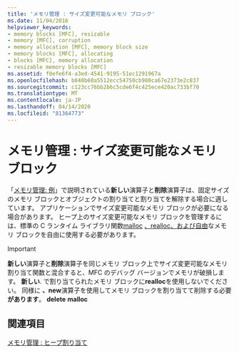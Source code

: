 ```yaml
---
title: 'メモリ管理 : サイズ変更可能なメモリ ブロック'
ms.date: 11/04/2016
helpviewer_keywords:
- memory blocks [MFC], resizable
- memory [MFC], corruption
- memory allocation [MFC], memory block size
- memory blocks [MFC], allocating
- blocks [MFC], memory allocation
- resizable memory blocks [MFC]
ms.assetid: f0efe6f4-a3ed-4541-9195-51ec1291967a
ms.openlocfilehash: b048b60a5512ecc54750cb980ca67e2373e2c837
ms.sourcegitcommit: c123cc76bb2b6c5cde6f4c425ece420ac733bf70
ms.translationtype: MT
ms.contentlocale: ja-JP
ms.lasthandoff: 04/14/2020
ms.locfileid: "81364773"
---
```

# <a name="memory-management-resizable-memory-blocks"></a>メモリ管理 : サイズ変更可能なメモリ ブロック

「[メモリ管理: 例](../mfc/memory-management-examples.md)」で説明されている**新しい**演算子と**削除**演算子は、固定サイズのメモリ ブロックとオブジェクトの割り当てと割り当てを解除する場合に適しています。 アプリケーションでサイズ変更可能なメモリ ブロックが必要になる場合があります。 ヒープ上のサイズ変更可能なメモリ ブロックを管理するには、標準の C ランタイム ライブラリ関数[malloc](../c-runtime-library/reference/malloc.md) [、realloc、](../c-runtime-library/reference/realloc.md)[および自由](../c-runtime-library/reference/free.md)なメモリ ブロックを自由に使用する必要があります。

> [!IMPORTANT]
> **新しい**演算子と**削除**演算子を同じメモリ ブロック上でサイズ変更可能なメモリ割り当て関数と混合すると、MFC のデバッグ バージョンでメモリが破損します。 **新しい**. で割り当てられたメモリ ブロックに**realloc**を使用しないでください。 同様に **、new**演算子を使用してメモリ ブロックを割り当てて削除する必要**があります**。 **delete** **malloc**

## <a name="see-also"></a>関連項目

[メモリ管理 : ヒープ割り当て](../mfc/memory-management-heap-allocation.md)
